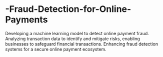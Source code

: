 # -Fraud-Detection-for-Online-Payments
Developing a machine learning model to detect online payment fraud. Analyzing transaction data to identify and mitigate risks, enabling businesses to safeguard financial transactions. Enhancing fraud detection systems for a secure online payment ecosystem.
